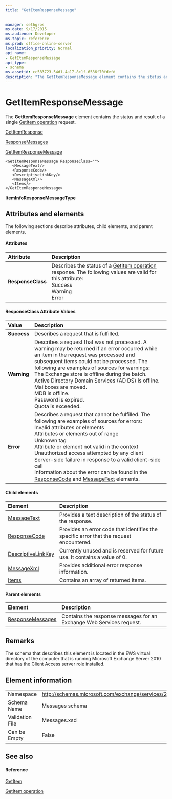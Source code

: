 ```yaml
---
title: "GetItemResponseMessage"
 
 
manager: sethgros
ms.date: 9/17/2015
ms.audience: Developer
ms.topic: reference
ms.prod: office-online-server
localization_priority: Normal
api_name:
- GetItemResponseMessage
api_type:
- schema
ms.assetid: cc583723-54d1-4a17-8c1f-6586f70fdefd
description: "The GetItemResponseMessage element contains the status and result of a single GetItem operation request."
---
```


# GetItemResponseMessage

The **GetItemResponseMessage** element contains the status and result of a single [GetItem operation](getitem-operation.md) request. 
  
[GetItemResponse](getitemresponse.md)
  
[ResponseMessages](responsemessages.md)
  
[GetItemResponseMessage](getitemresponsemessage.md)
  
```
<GetItemResponseMessage ResponseClass="">
   <MessageText/>
   <ResponseCode/>
   <DescriptiveLinkKey/>
   <MessageXml/>
   <Items/>
</GetItemResponseMessage>
```

 **ItemInfoResponseMessageType**
## Attributes and elements

The following sections describe attributes, child elements, and parent elements.
  
#### Attributes

|**Attribute**|**Description**|
|:-----|:-----|
|**ResponseClass** <br/> | Describes the status of a [GetItem operation](getitem-operation.md) response. The following values are valid for this attribute:  <br/>  Success  <br/>  Warning  <br/>  Error  <br/> |
   
#### ResponseClass Attribute Values

|**Value**|**Description**|
|:-----|:-----|
|**Success** <br/> |Describes a request that is fulfilled.  <br/> |
|**Warning** <br/> | Describes a request that was not processed. A warning may be returned if an error occurred while an item in the request was processed and subsequent items could not be processed. The following are examples of sources for warnings:  <br/>  The Exchange store is offline during the batch.  <br/>  Active Directory Domain Services (AD DS) is offline.  <br/>  Mailboxes are moved.  <br/>  MDB is offline.  <br/>  Password is expired.  <br/>  Quota is exceeded.  <br/> |
|**Error** <br/> | Describes a request that cannot be fulfilled. The following are examples of sources for errors:  <br/>  Invalid attributes or elements  <br/>  Attributes or elements out of range  <br/>  Unknown tag  <br/>  Attribute or element not valid in the context  <br/>  Unauthorized access attempted by any client  <br/>  Server-side failure in response to a valid client-side call  <br/>  Information about the error can be found in the [ResponseCode](responsecode.md) and [MessageText](messagetext.md) elements.  <br/> |
   
#### Child elements

|**Element**|**Description**|
|:-----|:-----|
|[MessageText](messagetext.md) <br/> |Provides a text description of the status of the response.  <br/> |
|[ResponseCode](responsecode.md) <br/> |Provides an error code that identifies the specific error that the request encountered.  <br/> |
|[DescriptiveLinkKey](descriptivelinkkey.md) <br/> |Currently unused and is reserved for future use. It contains a value of 0.  <br/> |
|[MessageXml](messagexml.md) <br/> |Provides additional error response information.  <br/> |
|[Items](items.md) <br/> |Contains an array of returned items.  <br/> |
   
#### Parent elements

|**Element**|**Description**|
|:-----|:-----|
|[ResponseMessages](responsemessages.md) <br/> |Contains the response messages for an Exchange Web Services request.  <br/> |
   
## Remarks

The schema that describes this element is located in the EWS virtual directory of the computer that is running Microsoft Exchange Server 2010 that has the Client Access server role installed.
  
## Element information

|||
|:-----|:-----|
|Namespace  <br/> |http://schemas.microsoft.com/exchange/services/2006/messages  <br/> |
|Schema Name  <br/> |Messages schema  <br/> |
|Validation File  <br/> |Messages.xsd  <br/> |
|Can be Empty  <br/> |False  <br/> |
   
## See also

#### Reference

[GetItem](getitem.md)
  
[GetItem operation](getitem-operation.md)

